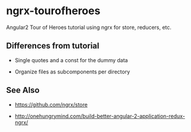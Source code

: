 # ngrx-tourofheroes

Angular2 Tour of Heroes tutorial using ngrx for store, reducers,
etc.

## Differences from tutorial

- Single quotes and a const for the dummy data

- Organize files as subcomponents per directory

## See Also

- https://github.com/ngrx/store

- http://onehungrymind.com/build-better-angular-2-application-redux-ngrx/
